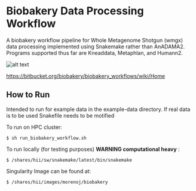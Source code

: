 # Biobakery Data Processing Workflow 

A biobakery workflow pipeline for Whole Metagenome Shotgun (wmgx) data processing implemented using Snakemake rather than AnADAMA2. Programs supported thus far are Kneaddata, Metaphlan, and Humann2. 


![alt text](https://bitbucket.org/repo/5pd5AR/images/2528193080-wms_workflow.jpg)


https://bitbucket.org/biobakery/biobakery_workflows/wiki/Home


## How to Run 
Intended to run for example data in the example-data directory. If real data is to be used Snakefile needs to be motified 

To run on HPC cluster:

    $ sh run_biobakery_workflow.sh
   
To run locally (for testing purposes) **WARNING computational heavy** :

    $ /shares/hii/sw/snakemake/latest/bin/snakemake 



Singularity Image can be found at: 

    $ /shares/hii/images/morenoj/biobakery
